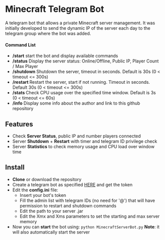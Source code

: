 # Minecraft Telegram Bot

A telegram bot that allows a private Minecraft server management. It was initially developed to send the dynamic IP of the server each day to the telegram group where the bot was added.

#### Command List
- **/start**  start the bot and display available commands
- **/status** Display the server status: Online/Offline, Public IP, Player Count / Max Player
- **/shutdown <timeout>** Shutdown the server, timeout in seconds. Default is 30s (0 < timeout <= 300s)
- **/restart <timeout>** Restart the server, start if not running. Timeout in seconds. Default 30s (0 < timeout <= 300s)
- **/stats <time>** Check CPU usage over the specified time window. Default is 3s (0 < timeout <= 60s)
- **/info** Display some info about the author and link to this github repository


## Features 
- Check **Server Status**, public IP and number players connected
- Server **Shutdown** + **Restart** with timer and telegram ID privilege check
- Server **Statistics** to check memory usage and CPU load over window time


##  Install
- **Clone** or download the repository
- Create a telegram bot as specified [HERE](https://core.telegram.org/bots#6-botfather) and get the token
- Edit the **config.ini** file:
    - Insert your bot's token
    - Fill the admin list with telegram IDs (no need for '@') that will have permission to restart and shutdown commands
    - Edit the path to your server .jar
    - Edit the Xmx and Xms parameters to set the starting and max server memory
- Now you can **start** the bot using:
```python MinecraftServerBot.py```
**Note**: it will also automatically start the server
